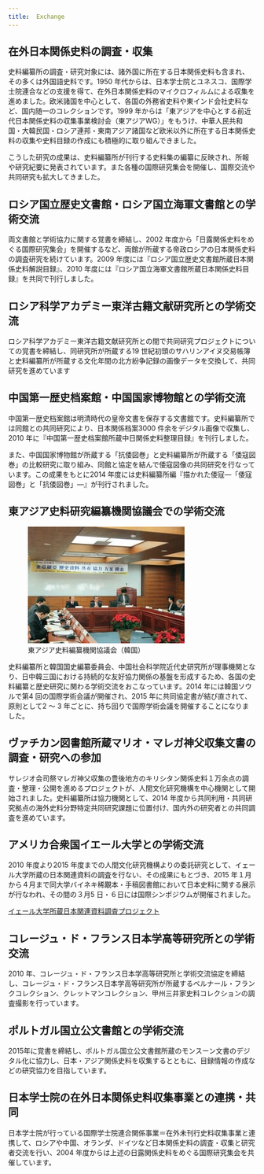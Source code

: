 ```yaml
---
title: 	Exchange
---
```


<h2 class="h03">在外日本関係史料の調査・収集</h2>

史料編纂所の調査・研究対象には、諸外国に所在する日本関係史料も含まれ、その多くは外国語史料です。1950
年代からは、日本学士院とユネスコ、国際学士院連合などの支援を得て、在外日本関係史料のマイクロフィルムによる収集を進めました。欧米諸国を中心として、各国の外務省史料や東インド会社史料など、国内随一のコレクションです。1999
年からは「東アジアを中心とする前近代日本関係史料の収集事業検討会（東アジアWG）」をもうけ、中華人民共和国・大韓民国・ロシア連邦・東南アジア諸国など欧米以外に所在する日本関係史料の収集や史料目録の作成にも積極的に取り組んできました。

こうした研究の成果は、史料編纂所が刊行する史料集の編纂に反映され、所報や研究紀要に発表されています。また各種の国際研究集会を開催し、国際交流や共同研究も拡大してきました。

<h2 class="h03 mt2">ロシア国立歴史文書館・ロシア国立海軍文書館との学術交流</h2>

両文書館と学術協力に関する覚書を締結し、2002 年度から「日露関係史料をめぐる国際研究集会」を開催するなど、両館が所蔵する帝政ロシアの日本関係史料の調査研究を続けています。2009 年度には『ロシア国立歴史文書館所蔵日本関係史料解説目録』、2010 年度には『ロシア国立海軍文書館所蔵日本関係史料目録』を共同で刊行しました。

<h2 class="h03 mt2">ロシア科学アカデミー東洋古籍文献研究所との学術交流</h2>

ロシア科学アカデミー東洋古籍文献研究所との間で共同研究プロジェクトについての覚書を締結し、同研究所が所蔵する19 世紀初頭のサハリンアイヌ交易帳簿と史料編纂所が所蔵する文化年間の北方紛争記録の画像データを交換して、共同研究を進めています

<h2 class="h03 mt2">中国第一歴史档案館・中国国家博物館との学術交流</h2>

中国第一歴史档案館は明清時代の皇帝文書を保存する文書館です。史料編纂所では同館との共同研究により、日本関係档案3000 件余をデジタル画像で収集し、2010 年に『中国第一歴史档案館所蔵中日関係史料整理目録』を刊行しました。

また、中国国家博物館が所蔵する「抗倭図巻」と史料編纂所が所蔵する「倭寇図巻」の比較研究に取り組み、同館と協定を結んで倭寇図像の共同研究を行なっています。この成果をもとに2014 年度には史料編纂所編『描かれた倭寇―「倭寇図巻」と「抗倭図巻」―』が刊行されました。


<h2 class="h03 mt-10">東アジア史料研究編纂機関協議会での学術交流</h2>

<figure class="mb1">
    <img
        src="/assets/img/exchange/exchang20150414.jpeg"
        alt="東アジア史料編纂機関協議会（韓国）"
    />
    <figcaption>東アジア史料編纂機関協議会（韓国）</figcaption>
</figure>


史料編纂所と韓国国史編纂委員会、中国社会科学院近代史研究所が理事機関となり、日中韓三国における持続的な友好協力関係の基盤を形成するため、各国の史料編纂と歴史研究に関わる学術交流をおこなっています。2014 年には韓国ソウルで第4 回の国際学術会議が開催され、2015 年に共同協定書が結び直されて、原則として2 ～ 3 年ごとに、持ち回りで国際学術会議を開催することになりました。


<h2 class="h03 mt2">ヴァチカン図書館所蔵マリオ・マレガ神父収集文書の調査・研究への参加</h2>
サレジオ会司祭マレガ神父収集の豊後地方のキリシタン関係史料１万余点の調査・整理・公開を進めるプロジェクトが、人間文化研究機構を中心機関として開始されました。史料編纂所は協力機関として、2014 年度から共同利用・共同研究拠点の海外史料分野特定共同研究課題に位置付け、国内外の研究者との共同調査を進めています。

<h2 class="h03 mt2">アメリカ合衆国イエール大学との学術交流</h2>
2010 年度より2015 年度までの人間文化研究機構よりの委託研究として、イェール大学所蔵の日本関連資料の調査を行ない、その成果にもとづき、2015 年１月から４月まで同大学バイネキ稀覯本・手稿図書館において日本史料に関する展示が行なわれ、その間の３月5 日・６日には国際シンポジウムが開催されました。

[イェール大学所蔵日本関連資料調査プロジェクト](http://www.hi.u-tokyo.ac.jp/exchange/yale/top_page/index.html)

<h2 class="h03 mt2">コレージュ・ド・フランス日本学高等研究所との学術交流</h2>
2010 年、コレージュ・ド・フランス日本学高等研究所と学術交流協定を締結し、コレージュ・ド・フランス日本学高等研究所が所蔵するベルナール・フランクコレクション、クレットマンコレクション、甲州三井家史料コレクションの調査撮影を行っています。

<h2 class="h03 mt2">ポルトガル国立公文書館との学術交流</h2>
2015年に覚書を締結し、ポルトガル国立公文書館所蔵のモンスーン文書のデジタル化に協力し、日本・アジア関係史料を収集するとともに、目録情報の作成などの研究協力を目指しています。

<h2 class="h03 mt2">日本学士院の在外日本関係史料収集事業との連携・共同</h2>
日本学士院が行っている国際学士院連合関係事業＝在外未刊行史料収集事業と連携して、ロシアや中国、オランダ、ドイツなど日本関係史料の調査・収集と研究者交流を行い、2004 年度からは上述の日露関係史料をめぐる国際研究集会を共催しています。